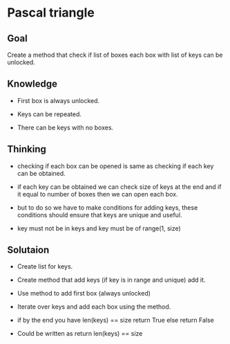 # Pascal triangle

## Goal

Create a method that check if list of boxes each box with list of keys can be unlocked.

## Knowledge

- First box is always unlocked.

- Keys can be repeated.

- There can be keys with no boxes.

## Thinking

- checking if each box can be opened is same as checking if each key can be obtained.

- if each key can be obtained we can check size of keys at the end and if it equal to number of boxes then we can open each box.

- but to do so we have to make conditions for adding keys, these conditions should ensure that keys are unique and useful.

- key must not be in keys and key must be of range(1, size)

## Solutaion

- Create list for keys.

- Create method that add keys (if key is in range and unique) add it.

- Use method to add first box (always unlocked)

- Iterate over keys and add each box using the method.

- if by the end you have len(keys) == size return True else return False

- Could be written as return len(keys) == size
